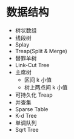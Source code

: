 # 数据结构

* 树状数组
* 线段树
* Splay
* Treap(Split & Merge)
* 替罪羊树
* Link-Cut Tree
* 主席树
  * 区间 k 小值
  * 树上两点间 k 小值
* 可持久化 Treap
* 并查集
* Sparse Table
* K-d Tree
* 单调队列
* Sqrt Tree
